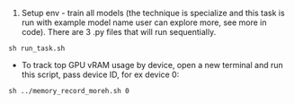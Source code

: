 1. Setup env - train all models (the technique is specialize and this task is run with example model name user can explore more, see more in code). There are 3 .py files that will run sequentially.
```
sh run_task.sh
```
* To track top GPU vRAM usage by device, open a new terminal and run this script, pass device ID, for ex device 0:
```
sh ../memory_record_moreh.sh 0
```
